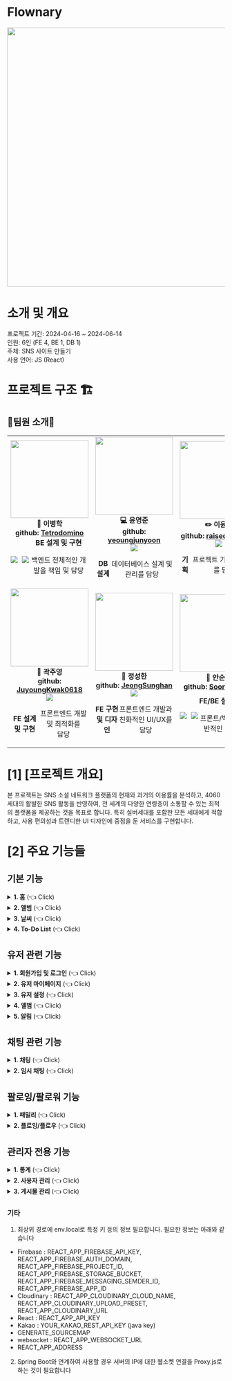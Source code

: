 # <span id="top"> Flownary </span>
<img width="840" height="600" src="https://github.com/JuyoungKwak0618/FlownaryReact/assets/155405909/bdfe39bb-3b23-421b-a3b2-4e11cc912a61">

# 소개 및 개요

프로젝트 기간: 2024-04-16 ~ 2024-06-14<br/>
인원: 6인 (FE 4, BE 1, DB 1)<br/>
주제: SNS 사이트 만들기<br/>
사용 언어: JS (React)<br/>

# 프로젝트 구조 🏗️

<h2>🌟팀원 소개🌟</h2>
<table>
    <tr>
        <td align="center" style="height: 250px">
            <img src="https://github.com/JuyoungKwak0618/FlownaryReact/assets/155405909/baaede75-c7b1-4af9-9839-fd6b0365961c" height="180" width="180">
            <br>
            <strong>👑 이병학</strong>
            <br>
        <strong>github: <a href="https://github.com/Tetrodomino">Tetrodomino</a></strong>
            <br>
            <div style="display: flex; align-items: center;">
    <img src="https://img.shields.io/badge/-Team%20Leader-yellow" style="margin-right: 10px;">
    <img src="https://img.shields.io/badge/BackEnd-404040">
 <div>
            <strong>BE 설계 및 구현</strong>
            <br>
            <p>백엔드 전체적인 개발을 책임 및 담당</p>
        </div>
</div>
        </td>
        <td align="center" style="height: 250px">
            <img src="https://github.com/JuyoungKwak0618/FlownaryReact/assets/155405909/5a5660a3-ac07-4c39-a792-944ee1edbd83" height="180" width="180">
            <br>
            <strong>💻 윤영준</strong>
            <br>
           <strong>github: <a href="https://github.com/yeoungjunyoon">yeoungjunyoon</a></strong>
            <br>
            <img src="https://img.shields.io/badge/DataBase-008000">
             <div style="display: flex; align-items: center;">
                 <strong>DB 설계</strong>
            <br>
            <p>데이터베이스 설계 및 관리를 담당</p>
        </div>
        </td>
        <td align="center" style="height: 250px">
            <img src="https://github.com/JuyoungKwak0618/FlownaryReact/assets/155405909/5eb5bde5-261d-4e4c-ba43-11c1d0c2de05" height="180" width="180">
            <br>
            <strong>✏️ 이윤주</strong>
            <br>
            <strong>github: <a href="https://github.com/raisedeveloper">raisedeveloper</a></strong>
            <br>
            <img src="https://img.shields.io/badge/-Work%20Management%20-f67280">
             <div style="display: flex; align-items: center;">
                 <strong>기획</strong>
            <br>
            <p>프로젝트 기획 및 관리를 담당</p>
        </div>
        </td>
    </tr>
    <tr>
        <td align="center" style="height: 250px">
            <img src="https://github.com/JuyoungKwak0618/FlownaryReact/assets/155405909/f15f0994-9331-4ce4-87b9-c83ce4d47ef1" height="180" width="180">
            <br>
            <strong>🎨 곽주영</strong>
            <br>
            <strong>github: <a href="https://github.com/JuyoungKwak0618">JuyoungKwak0618</a></strong>
            <br>
            <img src="https://img.shields.io/badge/FrontEnd-007acc">
            <div style="display: flex; align-items: center;">
                 <strong>FE 설계 및 구현</strong>
            <br>
            <p>프론트엔드 개발 및 최적화를<br> 담당</p>
            </div>
        </td>
        <td align="center" style="height: 250px">
            <img src="https://github.com/JuyoungKwak0618/FlownaryReact/assets/155405909/c3402f3d-4b2b-4200-a4fc-b6d2d4b7b9a6" height="180" width="180">
            <br>
            <strong>🎨 정성한</strong>
            <br>
           <strong>github: <a href="https://github.com/JeongSunghan">JeongSunghan</a></strong>
            <br>
            <img src="https://img.shields.io/badge/FrontEnd-007acc">
            <div style="display: flex; align-items: center;">
                 <strong>FE 구현 및 디자인</strong>
            <br>
            <p>프론트엔드 개발과 친화적인 UI/UX를 담당</p>
        </td>
        <td align="center" style="height: 250px">
            <img src="https://github.com/JuyoungKwak0618/FlownaryReact/assets/155405909/563dd1c4-4ecc-4aa2-a638-396107328e04" height="180" width="180">
            <br>
            <strong>🎨 안순현</strong>
            <br>
           <strong>github: <a href="https://github.com/SoonHyunAn">SoonHyunAn</a></strong>
            <br>
           <div style="display: flex; align-items: center;">
    <img src="https://img.shields.io/badge/FrontEnd-007acc" style="margin-right: 10px;">
    <img src="https://img.shields.io/badge/BackEnd-404040">
           <div style="margin-top: 10px;">
            <strong>FE/BE 설계 및 구현</strong>
            <br>
            <p>프론트/백엔드의 전반적인 개발 담당</p>
           </div>
        </div>
        </td>
    </tr>
</table>


# [1] [프로젝트 개요]
본 프로젝트는 SNS 소셜 네트워크 플랫폼의 현재와 과거의 이용률을 분석하고, 4060세대의 활발한 SNS 활동을 반영하여, 전 세계의 다양한 연령층이 소통할 수 있는 최적의 플랫폼을 제공하는 것을 목표로 합니다. 특히 실버세대를 포함한 모든 세대에게 적합하고, 사용 편의성과 트렌디한 UI 디자인에 중점을 둔 서비스를 구현합니다.

# [2] 주요 기능들
## 기본 기능
<details>
  <summary><b>1. 홈</b> (👈 Click)</summary>
  <br>
  <div markdown="1">
    <h3>홈</h3>
    <ul>
      <li>첫 로그인 시 보이는 홈 화면</li>
          <img src="" alt="">
  </ul>
  </div>
</details>

<details>
  <summary><b>2. 앨범</b> (👈 Click)</summary>
  <br>
  <div markdown="1">
    <h3>홈</h3>
    <ul>
      <li>첫 로그인 시 보이는 홈 화면</li>
          <img src="" alt="">
  </ul>
  </div>
</details>

 <details>
  <summary><b>3. 날씨</b> (👈 Click)</summary>
  <br>
  <div markdown="1">
    <ul>
        <li>내용</li>
          <img src="" alt="">        
  </ul>
  </div>  
</details>

 <details>
  <summary><b>4. To-Do List</b> (👈 Click)</summary>
  <br>
  <div markdown="1">
    <ul>
        <li>내용</li>
          <img src="" alt="">        
  </ul>
  </div>  
</details>


## 유저 관련 기능
<details>
  <summary><b>1. 회원가입 및 로그인</b> (👈 Click)</summary>
  <br>
  <div markdown="1">
    <h3>가입 및 로그인</h3>
    <ul>
      <li>Firebase Authentication을 사용하여 로그인 기능 구현</li>
          <img src="" alt="">
       <li>Firebase Authentication을 사용하여 회원가입 기능 구현</li>
          <img src="" alt="">
  </ul>
  </div>
</details>

 <details>
  <summary><b>2. 유저 마이페이지</b> (👈 Click)</summary>
  <br>
  <div markdown="1">
    <ul>
      <li>유저 정보 저장 및 관리</li>
  <img src="" alt="">
  </ul>
  </div>
</details>     

 <details>
  <summary><b>3. 유저 설정</b> (👈 Click)</summary>
  <br>
  <div markdown="1">
    <ul>
      <li>유저의 정보를 설정 할 수 있는 페이지 입니다.</li>
  <img src="" alt="">
  </ul>
  </div>
</details>     

 <details>
  <summary><b>4. 앨범</b> (👈 Click)</summary>
  <br>
  <div markdown="1">
    <ul>
        <li>내용</li>
          <img src="" alt="">        
  </ul>
  </div>  
</details>

<details>
  <summary><b>5. 알림</b> (👈 Click)</summary>
  <br>
  <div markdown="1">
    <ul>
        <li>내용</li>
          <img src="" alt="">        
  </ul>
  </div>  
</details>

## 채팅 관련 기능
 <details>
  <summary><b>1. 채팅</b> (👈 Click)</summary>
  <br>
  <div markdown="1">
    <ul>
        <li>채팅방 목록 및 채팅 내용을 표시</li>
          <img src="" alt="">        
  </ul>
  </div>  
</details>

 <details>
  <summary><b>2. 임시 채팅</b> (👈 Click)</summary>
  <br>
  <div markdown="1">
    <ul>
        <li>채팅방 목록 및 채팅 내용을 표시</li>
          <img src="" alt="">        
  </ul>
  </div>  
</details>

## 팔로잉/팔로워 기능
 <details>
  <summary><b>1. 패밀리</b> (👈 Click)</summary>
  <br>
  <div markdown="1">
    <ul>
        <li>카카오톡 오픈 채팅과 비슷한 기능입니다.</li>      
          <img src="" alt="">        
  </ul>
  </div>  
</details>

 <details>
  <summary><b>2. 플로잉/플로우</b> (👈 Click)</summary>
  <br>
  <div markdown="1">
    <ul>
        <li>타 SNS의 팔로우 / 파로잉 기능이며, 해당 페이지에서는 자신이 팔로잉 및 팔로우한 목록을 볼 수 있습니다.</li>
          <img src="" alt="">        
  </ul>
  </div>  
</details>


## 관리자 전용 기능
 <details>
  <summary><b>1. 통계</b> (👈 Click)</summary>
  <br>
  <div markdown="1">
    <ul>
        <li>userList 와 boarList를 불러온 후 각각의 맞는 조건에 따라 표시</li>
          <img src="" alt="">        
  </ul>
  </div>  
</details>

 <details>
  <summary><b>2. 사용자 관리</b> (👈 Click)</summary>
  <br>
  <div markdown="1">
    <ul>
        <li>userList를 불러옵니다</li>
          <img src="" alt="">             
  </ul>    
  </div>       
</details>

 <details>
  <summary><b>3. 게시물 관리</b> (👈 Click)</summary>
  <br>
  <div markdown="1">
    <ul>
        <li>boardList를 불러옵니다</li>
          <img src="" alt="">             
  </ul>    
  </div>       
</details>




### 기타
1. 최상위 경로에 env.local로 특정 키 등의 정보 필요합니다. 필요한 정보는 아래와 같습니다
- Firebase : REACT_APP_FIREBASE_API_KEY, REACT_APP_FIREBASE_AUTH_DOMAIN, REACT_APP_FIREBASE_PROJECT_ID, REACT_APP_FIREBASE_STORAGE_BUCKET, REACT_APP_FIREBASE_MESSAGING_SEMDER_ID, REACT_APP_FIREBASE_APP_ID
- Cloudinary : REACT_APP_CLOUDINARY_CLOUD_NAME, REACT_APP_CLOUDINARY_UPLOAD_PRESET, REACT_APP_CLOUDINARY_URL
- React : REACT_APP_API_KEY
- Kakao : YOUR_KAKAO_REST_API_KEY (java key)
- GENERATE_SOURCEMAP
- websocket : REACT_APP_WEBSOCKET_URL
- REACT_APP_ADDRESS
2. Spring Boot와 연계하여 사용할 경우 서버의 IP에 대한 웹소켓 연결을 Proxy.js로 하는 것이 필요합니다
